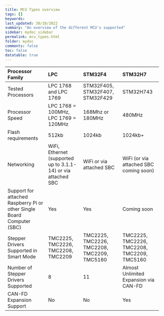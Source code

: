 ```yaml
---
title: MCU Types overview
tags: []
keywords: 
last_updated: 30/10/2022
summary: "An overview of the different MCU's supported"
sidebar: mydoc_sidebar
permalink: mcu_types.html
folder: mydoc
comments: false
toc: false
datatable: true
---
```


<div class="datatable-begin"></div>

|Processor Family|LPC|STM32F4|STM32H7|
| :------------- |:-------------|:-------------|:-------------|
|Tested Processors|LPC 1768 and LPC 1769|STM32F405, STM32F407, STM32F429|STM32H743|
|Processor Speed|LPC 1768 = 100MHz, LPC 1769 = 120MHz|168Mhz or 180MHz|480MHz|
|Flash requirements|512kb|1024kb|1024kb+|
|Networking|WiFi, Ethernet (supported up to 3.1.1-14) or via attached SBC|WiFi or via attached SBC|WiFi (or via attached SBC coming soon)|
|Support for attached Raspberry Pi or other Single Board Computer (SBC)|Yes|Yes|Coming soon|
|Stepper Drivers Supported in Smart Mode|TMC2225, TMC2226, TMC2208, TMC2209|TMC2225, TMC2226, TMC2208, TMC2209, TMC5160|TMC2225, TMC2226, TMC2208, TMC2209, TMC5160|
|Number of Stepper Drivers Supported|8|11|Almost Unlimited Expansion via CAN-FD|
|CAN-FD Expansion Support|No|No|Yes|

<div class="datatable-end"></div>